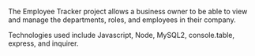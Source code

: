 The Employee Tracker project allows a business owner to be able to view and manage the departments,
roles, and employees in their company.

Technologies used include Javascript, Node, MySQL2, console.table, express, and inquirer.